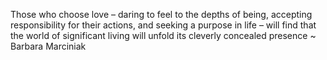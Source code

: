 Those who choose love – daring to feel to the depths of being, accepting responsibility for their actions, and seeking a purpose in life – will find that the world of significant living will unfold its cleverly concealed presence ~ Barbara Marciniak